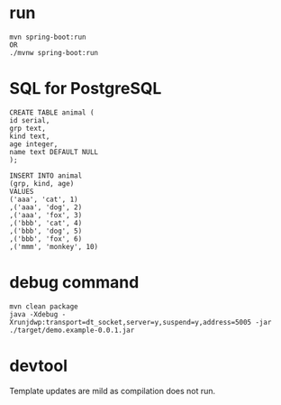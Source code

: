 # run
```
mvn spring-boot:run
OR
./mvnw spring-boot:run
```

# SQL for PostgreSQL
```
CREATE TABLE animal (
id serial,
grp text,
kind text,
age integer,
name text DEFAULT NULL
);

INSERT INTO animal
(grp, kind, age)
VALUES
('aaa', 'cat', 1)
,('aaa', 'dog', 2)
,('aaa', 'fox', 3)
,('bbb', 'cat', 4)
,('bbb', 'dog', 5)
,('bbb', 'fox', 6)
,('mmm', 'monkey', 10)
```

# debug command
```
mvn clean package
java -Xdebug -Xrunjdwp:transport=dt_socket,server=y,suspend=y,address=5005 -jar ./target/demo.example-0.0.1.jar
```

# devtool
Template updates are mild as compilation does not run.
